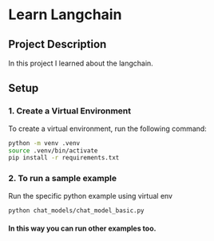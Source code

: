 # Learn Langchain

## Project Description

In this project I learned about the langchain.

## Setup

### 1. Create a Virtual Environment

To create a virtual environment, run the following command:

```sh
python -m venv .venv
source .venv/bin/activate
pip install -r requirements.txt

```

### 2. To run a sample example

Run the specific python example using virtual env

```sh
python chat_models/chat_model_basic.py

```

#### In this way you can run other examples too.
